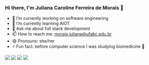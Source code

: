 ### Hi there, I'm Juliana Caroline Ferreira de Morais 👋

- 🔭 I’m currently working on software engineering
- 🌱 I’m currently learning AIOT
- 💬 Ask me about full stack development
- 📫 How to reach me: morais.juliana@ufabc.edu.br 
- 😄 Pronouns: she/her
- ⚡ Fun fact: before computer science I was studying biomedicine 🔬


<div> 
  <a href="https://www.youtube.com/channel/UC0rQgmh_UFHa62tDW2YAwGQ" target="_blank"><img src="https://img.shields.io/badge/YouTube-FF0000?style=for-the-badge&logo=youtube&logoColor=white" target="_blank"></a>
  <a href="https://instagram.com/diversaoseriaufabc" target="_blank"><img src="https://img.shields.io/badge/-Instagram-%23E4405F?style=for-the-badge&logo=instagram&logoColor=white" target="_blank"></a>
 <a href="https://discord.gg/KVr46DgF" target="_blank"><img src="https://img.shields.io/badge/Discord-7289DA?style=for-the-badge&logo=discord&logoColor=white" target="_blank"></a> 
  <a href="https://www.linkedin.com/in/julianademorais" target="_blank"><img src="https://img.shields.io/badge/-LinkedIn-%230077B5?style=for-the-badge&logo=linkedin&logoColor=white" target="_blank"></a> 
 
 
</div>
